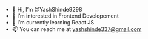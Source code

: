 - 👋 Hi, I’m @YashShinde9298
- 👀 I’m interested in Frontend Developement
- 🌱 I’m currently learning React JS
- 📫 You can reach me at yashshinde337@gmail.com

